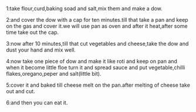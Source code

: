 1:take flour,curd,baking soad and salt,mix them and make a dow.

2:and cover the dow with a cap for ten minutes.till that take a pan and keep on the gas and cover it.we will use pan as oven and after it heat,after some time  take out the cap.

3:now after 10 minutes,till that cut vegetables and cheese,take the dow and dust your hand and mix well.

4:now take one piece of dow and make it like roti and keep on pan and when it become little floe turn it and spread sauce and put vegetable,chilli flakes,oregano,peper and salt(little bit).

5:cover it and baked till cheese melt on the pan.after melting of cheese take out and cut.

6:and then you can eat it.